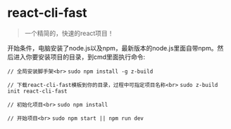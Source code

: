 # react-cli-fast

> 一个精简的，快速的react项目！

开始条件，电脑安装了node.js以及npm，最新版本的node.js里面自带npm。然后进入你要安装项目的目录，到cmd里面执行命令:

`// 全局安装脚手架<br>`
`sudo npm install -g z-build`

`// 下载react-cli-fast模板到你的目录，过程中可指定项目名称<br>`
`sudo z-build init react-cli-fast`

`// 初始化项目<br>`
`sudo npm install`

`// 开始项目<br>`
`sudo npm start || npm run dev`
